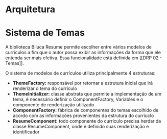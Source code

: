 # Arquitetura

# Sistema de Temas

A biblioteca Biluca Resume permite escolher entre vários modelos de currículos a fim que o autor possa exibir as informações da forma que ele entenda ser mais efetiva. Essa funcionalidade está definida em [[DRP 02 - Temas]].

O sistema de modelos de currículos utiliza principalmente 4 estruturas:

- **ThemeFactory:** responsável por retornar a estrutura inicial que irá renderizar o tema do currículo
- **ThemeInitializer:** classe abstrata que permite a implementação de um tema, é necessário definir o ComponentFactory, Variables e o componente de renderização utilizado
- **ComponentFactory:** fábrica de componentes do temas escolhido de acordo com as informações provenientes da estrutura do curríuclo
- **ResumeComponent:** todo componente do currículo precisa herdar da classe ResumeComponent, onde é definido suas renderização e identificador

